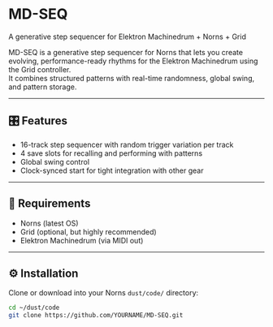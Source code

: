 # MD-SEQ
A generative step sequencer for Elektron Machinedrum + Norns + Grid

MD-SEQ is a generative step sequencer for Norns that lets you create evolving, performance-ready rhythms for the Elektron Machinedrum using the Grid controller.  
It combines structured patterns with real-time randomness, global swing, and pattern storage.

---

## 🎛 Features
- 16-track step sequencer with random trigger variation per track  
- 4 save slots for recalling and performing with patterns  
- Global swing control  
- Clock-synced start for tight integration with other gear  

---

## 🧠 Requirements
- Norns (latest OS)
- Grid (optional, but highly recommended)
- Elektron Machinedrum (via MIDI out)

---

## ⚙️ Installation
Clone or download into your Norns `dust/code/` directory:
```bash
cd ~/dust/code
git clone https://github.com/YOURNAME/MD-SEQ.git
